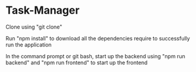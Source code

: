 # Task-Manager

Clone using "git clone"

Run "npm install" to download all the dependencies require to successfully run the application

In the command prompt or git bash, start up the backend using "npm run backend" and "npm run frontend" to start up the frontend
